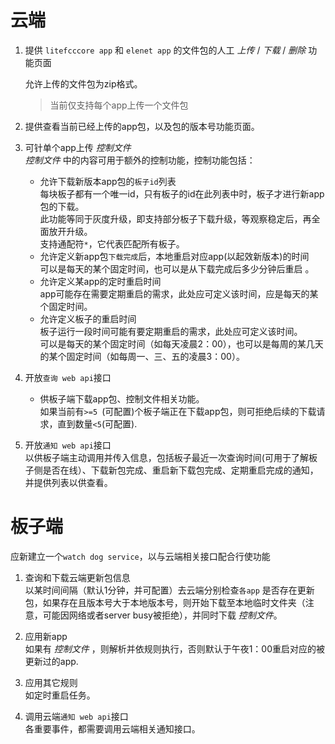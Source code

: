 # 云端

1. 提供 `litefcccore app` 和 `elenet app` 的文件包的人工  _上传_ / _下载_ / _删除_  功能页面

    允许上传的文件包为zip格式。 
    > 当前仅支持每个app上传一个文件包

2. 提供查看当前已经上传的app包，以及包的版本号功能页面。   
3. 可针单个app上传 _控制文件_     
   _控制文件_ 中的内容可用于额外的控制功能，控制功能包括：
    * 允许下载新版本app包的`板子id`列表    
        每块板子都有一个唯一id，只有板子的id在此列表中时，板子才进行新app包的下载。    
        此功能等同于灰度升级，即支持部分板子下载升级，等观察稳定后，再全面放开升级。    
        支持通配符`*`，它代表匹配所有板子。
    * 允许定义新app包`下载完成`后，本地重启对应app(以起效新版本)的时间    
        可以是每天的某个固定时间，也可以是从下载完成后多少分钟后重启 。
    * 允许定义某app的定时重启时间    
        app可能存在需要定期重启的需求，此处应可定义该时间，应是每天的某个固定时间。
    * 允许定义板子的重启时间    
        板子运行一段时间可能有要定期重启的需求，此处应可定义该时间。    
        可以是每天的某个固定时间（如每天凌晨2：00），也可以是每周的某几天的某个固定时间（如每周一、三、五的凌晨3：00）。
4. 开放`查询 web api`接口    
    * 供板子端下载app包、控制文件相关功能。    
        如果当前有`>=5 `(可配置)个板子端正在下载app包，则可拒绝后续的下载请求，直到数量`<5`(可配置). 
5. 开放`通知 web api`接口    
    以供板子端主动调用并传入信息，包括板子最近一次查询时间(可用于了解板子侧是否在线）、下载新包完成、重启新下载包完成、定期重启完成的通知，并提供列表以供查看。   

# 板子端
应新建立一个`watch dog service`，以与云端相关接口配合行使功能
1. 查询和下载云端更新包信息    
    以某时间间隔（默认1分钟，并可配置）去云端分别检查`各app` 是否存在更新包，如果存在且版本号大于本地版本号，则开始下载至本地临时文件夹（注意，可能因网络或者server busy被拒绝），并同时下载 _控制文件_。
2. 应用新app    
    如果有 _控制文件_ ，则解析并依规则执行，否则默认于午夜1：00重启对应的被更新过的app.

3. 应用其它规则    
    如定时重启任务。         

4. 调用云端`通知 web api`接口    
    各重要事件，都需要调用云端相关通知接口。